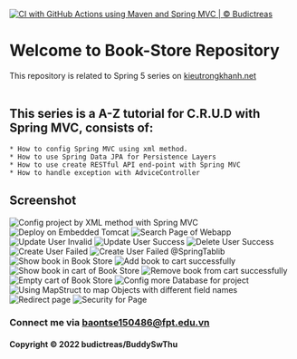 [![CI with GitHub Actions using Maven and Spring MVC | © Budictreas](https://github.com/BuddySwThu/fptu-prj301-assignment-bookstore/actions/workflows/maven-ci.yml/badge.svg)](https://github.com/BuddySwThu/fptu-prj301-assignment-bookstore/actions/workflows/maven-ci.yml)

# Welcome to Book-Store Repository
This repository is related to Spring 5 series on [kieutrongkhanh.net](http://www.kieutrongkhanh.net/search/label/Spring5)</br></br>

## This series is a A-Z tutorial for C.R.U.D with Spring MVC, consists of:
    * How to config Spring MVC using xml method.
    * How to use Spring Data JPA for Persistence Layers
    * How to use create RESTful API end-point with Spring MVC
    * How to handle exception with AdviceController

## Screenshot
![Config project by XML method with Spring MVC](https://github.com/BuddySwThu/fptu-prj301-assignment-bookstore/blob/main/img/photo_2022-11-24_14-41-15.jpg)
![Deploy on Embedded Tomcat](https://github.com/BuddySwThu/fptu-prj301-assignment-bookstore/blob/main/img/Screenshot%202022-11-24%20144514.png)
![Search Page of Webapp](https://github.com/BuddySwThu/fptu-prj301-assignment-bookstore/blob/main/img/Screenshot%202022-11-24%20at%2014-46-38%20Search%20Page.png)
![Update User Invalid](https://github.com/BuddySwThu/fptu-prj301-assignment-bookstore/blob/main/img/Screenshot%202022-11-25%20at%2001-39-33%20Search%20Page.png)
![Update User Success](https://github.com/BuddySwThu/fptu-prj301-assignment-bookstore/blob/main/img/Screenshot%202022-11-25%20014101.png)
![Delete User Success](https://github.com/BuddySwThu/fptu-prj301-assignment-bookstore/blob/main/img/Screenshot%202022-11-30%20011254.png)
![Create User Failed](https://github.com/BuddySwThu/fptu-prj301-assignment-bookstore/blob/main/img/Screenshot%202022-11-30%20at%2022-41-13%20Register%20Page.png)
![Create User Failed @SpringTablib](https://github.com/BuddySwThu/fptu-prj301-assignment-bookstore/blob/main/img/Screenshot%202022-12-01%20at%2014-46-45%20Register%20Using%20Spring%20Taglib.png)
![Show book in Book Store](https://github.com/BuddySwThu/fptu-prj301-assignment-bookstore/blob/main/img/Screenshot%202022-12-05%20at%2001-17-22%20Book%20Store.png)
![Add book to cart successfully](https://github.com/BuddySwThu/fptu-prj301-assignment-bookstore/blob/main/img/Screenshot%202022-12-05%20011814.png)
![Show book in cart of Book Store](https://github.com/BuddySwThu/fptu-prj301-assignment-bookstore/blob/main/img/Screenshot%202022-12-05%20at%2001-18-34%20Your%20Cart.png)
![Remove book from cart successfully](https://github.com/BuddySwThu/fptu-prj301-assignment-bookstore/blob/main/img/Screenshot%202022-12-05%20011857.png)
![Empty cart of Book Store](https://github.com/BuddySwThu/fptu-prj301-assignment-bookstore/blob/main/img/Screenshot%202022-12-05%20at%2001-19-09%20Your%20Cart.png)
![Config more Database for project](https://github.com/BuddySwThu/fptu-prj301-assignment-bookstore/blob/main/img/Capture.PNG)
![Using MapStruct to map Objects with different field names](https://github.com/BuddySwThu/fptu-prj301-assignment-bookstore/blob/main/img/Screenshot%202022-12-05%20at%2016-09-29%20Search%20Page.png)
![Redirect page](https://github.com/BuddySwThu/fptu-prj301-assignment-bookstore/blob/main/img/Screenshot%202022-12-05%20at%2016-10-28%20B%C3%A0i%208%20C%C3%A1c%20k%E1%BB%B9%20thu%E1%BA%ADt%20h%E1%BB%97%20tr%E1%BB%A3%20ch%C6%B0%C6%A1ng%20tr%C3%ACnh%20trong%20Spring%205.png)
![Security for Page](https://github.com/BuddySwThu/fptu-prj301-assignment-bookstore/blob/main/img/Capture1.PNG)

### Connect me via baontse150486@fpt.edu.vn
#### Copyright &#169; 2022 budictreas/BuddySwThu
